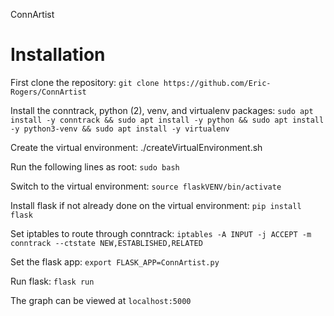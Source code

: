 ConnArtist

Installation
============
First clone the repository:
``git clone https://github.com/Eric-Rogers/ConnArtist``

Install the conntrack, python (2), venv, and virtualenv packages:
``sudo apt install -y conntrack && sudo apt install -y python && sudo apt install -y python3-venv && sudo apt install -y virtualenv``

Create the virtual environment:
./createVirtualEnvironment.sh

Run the following lines as root:
``sudo bash``

Switch to the virtual environment:
``source flaskVENV/bin/activate``

Install flask if not already done on the virtual environment:
``pip install flask``

Set iptables to route through conntrack:
``iptables -A INPUT -j ACCEPT -m conntrack --ctstate NEW,ESTABLISHED,RELATED``

Set the flask app:
``export FLASK_APP=ConnArtist.py``

Run flask:
``flask run``

The graph can be viewed at ``localhost:5000``
